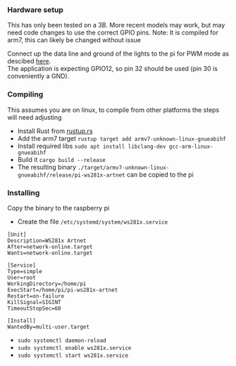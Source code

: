 
### Hardware setup

This has only been tested on a 3B. More recent models may work, but may need code changes to use the correct GPIO pins.
Note: It is compiled for arm7, this can likely be changed without issue

Connect up the data line and ground of the lights to the pi for PWM mode as descibed [here](https://github.com/jgarff/rpi_ws281x#gpio-usage).  
The application is expecting GPIO12, so pin 32 should be used (pin 30 is conveniently a GND).

### Compiling

This assumes you are on linux, to compile from other platforms the steps will need adjusting

* Install Rust from [rustup.rs](https://rustup.rs/)
* Add the arm7 target `rustup target add armv7-unknown-linux-gnueabihf`
* Install required libs `sudo apt install libclang-dev gcc-arm-linux-gnueabihf`
* Build it `cargo build --release`
* The resulting binary `./target/armv7-unknown-linux-gnueabihf/release/pi-ws281x-artnet` can be copied to the pi

### Installing

Copy the binary to the raspberry pi

* Create the file `/etc/systemd/system/ws281x.service`
```
[Unit]
Description=WS281x Artnet
After=network-online.target
Wants=network-online.target

[Service]
Type=simple
User=root
WorkingDirectory=/home/pi
ExecStart=/home/pi/pi-ws281x-artnet
Restart=on-failure
KillSignal=SIGINT
TimeoutStopSec=60

[Install]
WantedBy=multi-user.target
```
* `sudo systemctl daemon-reload`
* `sudo systemctl enable ws281x.service`
* `sudo systemctl start ws281x.service`